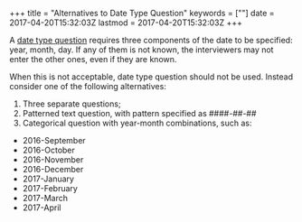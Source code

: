 +++
title = "Alternatives to Date Type Question"
keywords = [""]
date = 2017-04-20T15:32:03Z
lastmod = 2017-04-20T15:32:03Z
+++

A [date type
question](http://support.mysurvey.solutions/customer/en/portal/articles/2469077)
requires three components of the date to be specified: year, month, day.
If any of them is not known, the interviewers may not enter the other
ones, even if they are known.  
  
When this is not acceptable, date type question should <span
class="underline">not</span> be used. Instead consider one of the
following alternatives:

1.  Three separate questions;
2.  Patterned text question, with pattern specified as
    \#\#\#\#-\#\#-\#\#
3.  Categorical question with year-month combinations, such as:

-   2016-September
-   2016-October
-   2016-November
-   2016-December
-   2017-January
-   2017-February
-   2017-March
-   2017-April
